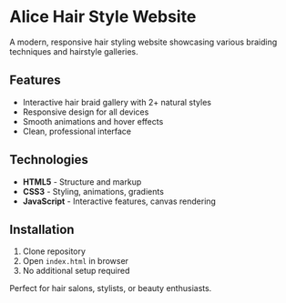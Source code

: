 # Alice Hair Style Website

A modern, responsive hair styling website showcasing various braiding techniques and hairstyle galleries.

## Features
- Interactive hair braid gallery with 2+ natural styles
- Responsive design for all devices
- Smooth animations and hover effects
- Clean, professional interface

## Technologies
- **HTML5** - Structure and markup
- **CSS3** - Styling, animations, gradients
- **JavaScript** - Interactive features, canvas rendering

## Installation
1. Clone repository
2. Open `index.html` in browser
3. No additional setup required

Perfect for hair salons, stylists, or beauty enthusiasts.
